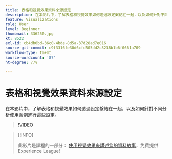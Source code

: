 ```yaml
---
title: 表格和視覺效果資料來源設定
description: 在本影片中，了解表格和視覺效果如何透過設定繫結在一起，以及如何針對不同分析使用案例進行這些設定。
feature: Visualizations
role: User
level: Beginner
thumbnail: 336250.jpg
kt: 8522
exl-id: cb4db0bd-36c0-4bde-8d5a-37d28ad7e016
source-git-commit: c9f3316fe30d6cfc505dd2c3238b1b6f0661a709
workflow-type: tm+mt
source-wordcount: '87'
ht-degree: 77%

---
```


# 表格和視覺效果資料來源設定

在本影片中，了解表格和視覺效果如何透過設定繫結在一起，以及如何針對不同分析使用案例進行這些設定。

>[!VIDEO](https://video.tv.adobe.com/v/336250/?quality=12&learn=on)

>[!INFO]
>
> 此影片是課程的一部分： [使用視覺效果來講述您的資料故事](https://experienceleague.adobe.com/?recommended=Analytics-U-1-2021.1.visualizations)，免費提供Experience League!
